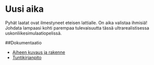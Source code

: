 # Uusi aika
Pyhät laatat ovat ilmestyneet eteisen lattialle. On aika valistaa ihmisiä!
Johdata lampaasi kohti parempaa tulevaisuutta tässä ultrarealistisessa uskonliikesimulaatiopelissä.

##Dokumentaatio
- [Aiheen kuvaus ja rakenne](dokumentaatio/aiheenKuvausJaRakenne.md)
- [Tuntikirjanpito](dokumentaatio/tuntikirjanpito.md)
